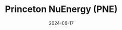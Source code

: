 ---  
layout: startup_page  
title: "Princeton NuEnergy (PNE)"  
id: "pnecycle.com"  
permalink: "/princetonnuenergypnepnecycle.com06172024/"  
website: "https://pnecycle.com/"  
funding_round: "Series A"  
funding_amount: "$30M"  
investors: "Samsung Venture Investment Corporation, Helium-3 Ventures"  
about: "Princeton NuEnergy (PNE) is revolutionizing lithium-ion battery recycling with its patented low-temperature plasma-assisted separation process (LPAS™). This process recovers up to 95% of materials, significantly reducing costs and environmental impact compared to traditional methods. PNE's technology is crucial for building a sustainable circular economy for battery materials."  
markets: "Cleantech, Battery Recycling, Advanced Materials, Battery, CleanTech, Recycling, Energy Storage, Climate Tech"  
hq: "Bordentown, New Jersey, United States"  
founded_year: "2019"  
linkedin: "https://www.linkedin.com/company/princeton-nuenergy"  
twitter: "https://twitter.com/PNE_Cycle"  
instagram: ""  
facebook: ""  
crunchbase: "https://www.crunchbase.com/organization/princeton-nuenergy"  
pitchbook: "https://pitchbook.com/profiles/company/455009-50"  

date_display: "17-Jun-2024"  
date: "2024-06-17"

# SEO Optimization  
meta_title: "Princeton NuEnergy (PNE) - Series A Funding ($30M)"  
meta_description: "Princeton NuEnergy (PNE), Princeton NuEnergy (PNE) is revolutionizing lithium-ion battery recycling with its patented low-temperature plasma-assisted separation process (LPAS™)..."  
meta_keywords: "Princeton NuEnergy (PNE), Cleantech, Battery Recycling, Advanced Materials, Battery, CleanTech, Recycling, Energy Storage, Climate Tech, Series A funding"  
canonical_url: "https://startup.projectstartups.com/princetonnuenergypnepnecycle.com06172024/"  
---